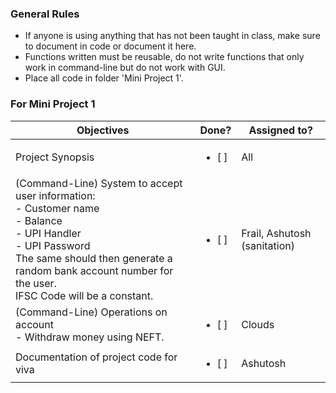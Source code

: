 ### General Rules

- If anyone is using anything that has not been taught in class, make sure to document in code or document it here.
- Functions written must be reusable, do not write functions that only work in command-line but do not work with GUI.
- Place all code in folder 'Mini Project 1'.

### For Mini Project 1

| Objectives                                                                                                                                                                                                                                                | Done? | Assigned to?                 |
|-----------------------------------------------------------------------------------------------------------------------------------------------------------------------------------------------------------------------------------------------------------|-------|------------------------------|
| Project Synopsis                                                                                                                                                                                                                                          | <ul><li>[ ] </li>      | All                          |
| (Command-Line) System to accept user information:<br>      - Customer name<br>      - Balance<br>      - UPI Handler<br>      - UPI Password<br>The same should then generate a random bank account number for the user.<br>IFSC Code will be a constant. | <ul><li>[ ] </li>       | Frail, Ashutosh (sanitation) |
| (Command-Line) Operations on account<br>      - Withdraw money using NEFT.                                                                                                                                                                                | <ul><li>[ ] </li>       | Clouds                       |
| Documentation of project code for viva                                                                                                                                                                                                                    | <ul><li>[ ] </li>       | Ashutosh                     |
